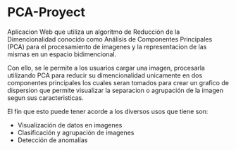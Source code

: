 # PCA-Proyect

Aplicacion Web que utiliza un algoritmo de Reducción de la Dimencionalidad conocido como Análisis de Componentes Principales (PCA) para el procesamiento de imagenes y la representacion de las mismas en un espacio bidimencional.

Con ello, se le permite a los usuarios cargar una imagen, procesarla utilizando PCA para reducir su dimencionalidad unicamente en dos componentes principales los cuales seran tomados para crear un grafico de dispersion que permite visualizar la separacion o agrupación de la imagen segun sus caracteristicas.

El fin que esto puede tener acorde a los diversos usos que tiene son:

- Visualización de datos en imagenes
- Clasificación y agrupación de imagenes
- Detección de anomalías